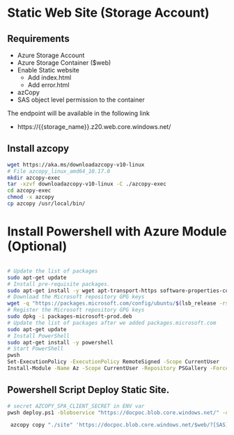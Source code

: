 # Static Web Site (Storage Account)

## Requirements

* Azure Storage Account
* Azure Storage Container ($web)
* Enable Static website 
  * Add index.html
  * Add error.html
* azCopy
* SAS object level permission to the container

The endpoint will be available in the following link

* https://{{storage_name}}.z20.web.core.windows.net/

## Install azcopy

```bash
wget https://aka.ms/downloadazcopy-v10-linux
# File azcopy_linux_amd64_10.17.0
mkdir azcopy-exec
tar -xzvf downloadazcopy-v10-linux -C ./azcopy-exec
cd azcopy-exec
chmod -x azcopy
cp azcopy /usr/local/bin/
```

# Install Powershell with Azure Module (Optional)

```bash

# Update the list of packages
sudo apt-get update
# Install pre-requisite packages.
sudo apt-get install -y wget apt-transport-https software-properties-common
# Download the Microsoft repository GPG keys
wget -q "https://packages.microsoft.com/config/ubuntu/$(lsb_release -rs)/packages-microsoft-prod.deb"
# Register the Microsoft repository GPG keys
sudo dpkg -i packages-microsoft-prod.deb
# Update the list of packages after we added packages.microsoft.com
sudo apt-get update
# Install PowerShell
sudo apt-get install -y powershell
# Start PowerShell
pwsh
Set-ExecutionPolicy -ExecutionPolicy RemoteSigned -Scope CurrentUser
Install-Module -Name Az -Scope CurrentUser -Repository PSGallery -Force
```

## Powershell Script Deploy Static Site.

```bash
# secret AZCOPY_SPA_CLIENT_SECRET in ENV var
pwsh deploy.ps1 -blobservice "https://docpoc.blob.core.windows.net/" -directory "/mnt/c/git_applaudo/sa-poc-documentation-deployment/mkdocs-sample/site/" -sas "?sv=2021-06-08&ss=bfqt&srt=o&sp=rwdlacupiytfx&se=2023-02-17T01:30:50Z&st=2023-02-16T17:30:50Z&spr=https&sig=%2B%2FFytd6u%2FVn3O%2BabRqYV%3D"
```


```bash
 azcopy copy "./site" 'https://docpoc.blob.core.windows.net/$web/?[SAS]' --recursive=true --as-subdir=false
```

